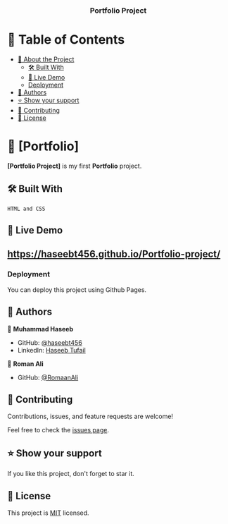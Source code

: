 <a name="readme-top"></a>



<div align="center">
  <h3><b>Portfolio Project</b></h3>

</div>

<!-- TABLE OF CONTENTS -->

# 📗 Table of Contents

- [📖 About the Project](#about-project)
  - [🛠 Built With](#built-with)
  - [🚀 Live Demo](#live-demo)
  - [Deployment](#deployment)
- [👥 Authors](#authors)
- [⭐️ Show your support](#support)
- [🤝 Contributing](#contributing)
- [📝 License](#license)

<!-- PROJECT DESCRIPTION -->

# 📖 [Portfolio] <a name="Portfolio Project"></a>


**[Portfolio Project]** is my first **Portfolio** project.

## 🛠 Built With <a name="built-with"></a>
    HTML and CSS

## 🚀 Live Demo <a name="live-demo"></a>

https://haseebt456.github.io/Portfolio-project/
- 




### Deployment

You can deploy this project using Github Pages.




## 👥 Authors <a name="authors"></a>


👤 **Muhammad Haseeb**

- GitHub: [@haseebt456](https://github.com/haseebt456)
- LinkedIn: [Haseeb Tufail](https://www.linkedin.com/in/haseeb-tufail-954755250/)

👤 **Roman Ali**

- GitHub: [@RomaanAli](https://github.com/RomaanAli)

## 🤝 Contributing <a name="contributing"></a>

Contributions, issues, and feature requests are welcome!

Feel free to check the [issues page](../../issues/).



## ⭐️ Show your support <a name="support"></a>


If you like this project, don't forget to star it.




## 📝 License <a name="license"></a>

This project is [MIT](./LICENSE) licensed.
